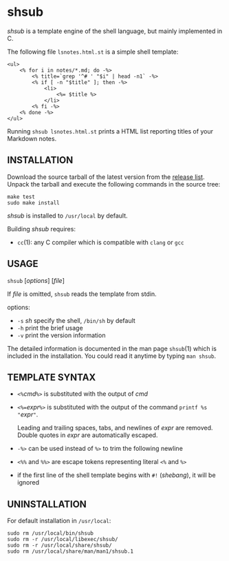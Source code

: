 shsub
=====

*shsub* is a template engine of the shell language,
but mainly implemented in C.

The following file `lsnotes.html.st` is a simple shell template:

	<ul>
		<% for i in notes/*.md; do -%>
			<% title=`grep '^# ' "$i" | head -n1` -%>
			<% if [ -n "$title" ]; then -%>
				<li>
					<%= $title %>
				</li>
			<% fi -%>
		<% done -%>
	</ul>

Running `shsub lsnotes.html.st` prints a HTML list reporting titles of
your Markdown notes.

INSTALLATION
------------

Download the source tarball of the latest version from
the [release list](https://github.com/dongyx/shsub/releases).
Unpack the tarball and
execute the following commands in the source tree:

	make test
	sudo make install

*shsub* is installed to `/usr/local` by default.

Building *shsub* requires:

- `cc`(1): any C compiler which is compatible with `clang` or `gcc`

USAGE
-----

`shsub` \[*options*\] \[*file*\]

If *file* is omitted, `shsub` reads the template from stdin.

options:

- `-s` *sh*	specify the shell, `/bin/sh` by default
- `-h`	print the brief usage
- `-v`	print the version information

The detailed information is documented in the man page `shsub`(1)
which is included in the installation.
You could read it anytime by typing `man shsub`.

TEMPLATE SYNTAX
---------------

- `<%`*cmd*`%>` is substituted with the output of *cmd*

- `<%=`*expr*`%>` is substituted with the output of the command
`printf %s "`*expr*`"`. 

	Leading and trailing spaces, tabs, and newlines of *expr*
	are removed.
	Double quotes in *expr* are automatically escaped.

- `-%>` can be used instead of `%>` to trim the following newline

- `<%%` and `%%>` are escape tokens representing literal `<%` and `%>`

- if the first line of the shell template begins with `#!` (*shebang*),
it will be ignored

UNINSTALLATION
--------------

For default installation in `/usr/local`:

	sudo rm /usr/local/bin/shsub
	sudo rm -r /usr/local/libexec/shsub/
	sudo rm -r /usr/local/share/shsub/
	sudo rm /usr/local/share/man/man1/shsub.1
